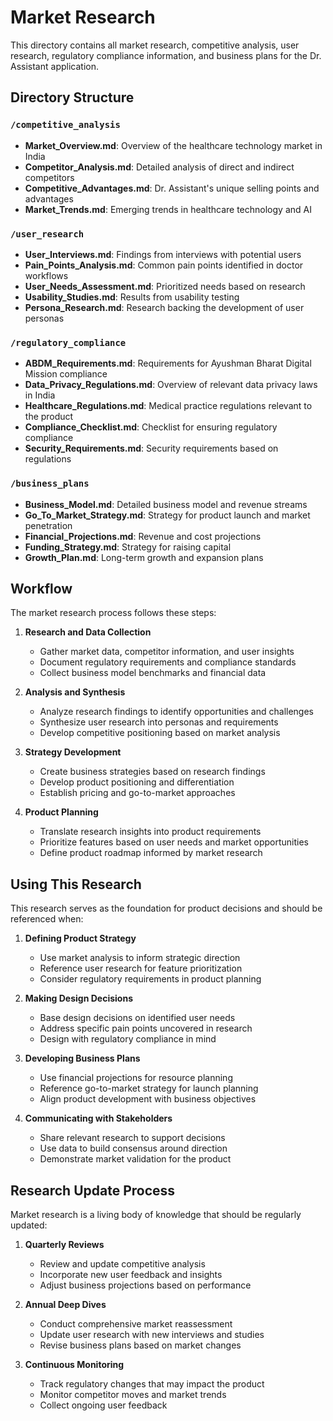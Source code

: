 # Market Research

This directory contains all market research, competitive analysis, user research, regulatory compliance information, and business plans for the Dr. Assistant application.

## Directory Structure

### `/competitive_analysis`
- **Market_Overview.md**: Overview of the healthcare technology market in India
- **Competitor_Analysis.md**: Detailed analysis of direct and indirect competitors
- **Competitive_Advantages.md**: Dr. Assistant's unique selling points and advantages
- **Market_Trends.md**: Emerging trends in healthcare technology and AI

### `/user_research`
- **User_Interviews.md**: Findings from interviews with potential users
- **Pain_Points_Analysis.md**: Common pain points identified in doctor workflows
- **User_Needs_Assessment.md**: Prioritized needs based on research
- **Usability_Studies.md**: Results from usability testing
- **Persona_Research.md**: Research backing the development of user personas

### `/regulatory_compliance`
- **ABDM_Requirements.md**: Requirements for Ayushman Bharat Digital Mission compliance
- **Data_Privacy_Regulations.md**: Overview of relevant data privacy laws in India
- **Healthcare_Regulations.md**: Medical practice regulations relevant to the product
- **Compliance_Checklist.md**: Checklist for ensuring regulatory compliance
- **Security_Requirements.md**: Security requirements based on regulations

### `/business_plans`
- **Business_Model.md**: Detailed business model and revenue streams
- **Go_To_Market_Strategy.md**: Strategy for product launch and market penetration
- **Financial_Projections.md**: Revenue and cost projections
- **Funding_Strategy.md**: Strategy for raising capital
- **Growth_Plan.md**: Long-term growth and expansion plans

## Workflow

The market research process follows these steps:

1. **Research and Data Collection**
   - Gather market data, competitor information, and user insights
   - Document regulatory requirements and compliance standards
   - Collect business model benchmarks and financial data

2. **Analysis and Synthesis**
   - Analyze research findings to identify opportunities and challenges
   - Synthesize user research into personas and requirements
   - Develop competitive positioning based on market analysis

3. **Strategy Development**
   - Create business strategies based on research findings
   - Develop product positioning and differentiation
   - Establish pricing and go-to-market approaches

4. **Product Planning**
   - Translate research insights into product requirements
   - Prioritize features based on user needs and market opportunities
   - Define product roadmap informed by market research

## Using This Research

This research serves as the foundation for product decisions and should be referenced when:

1. **Defining Product Strategy**
   - Use market analysis to inform strategic direction
   - Reference user research for feature prioritization
   - Consider regulatory requirements in product planning

2. **Making Design Decisions**
   - Base design decisions on identified user needs
   - Address specific pain points uncovered in research
   - Design with regulatory compliance in mind

3. **Developing Business Plans**
   - Use financial projections for resource planning
   - Reference go-to-market strategy for launch planning
   - Align product development with business objectives

4. **Communicating with Stakeholders**
   - Share relevant research to support decisions
   - Use data to build consensus around direction
   - Demonstrate market validation for the product

## Research Update Process

Market research is a living body of knowledge that should be regularly updated:

1. **Quarterly Reviews**
   - Review and update competitive analysis
   - Incorporate new user feedback and insights
   - Adjust business projections based on performance

2. **Annual Deep Dives**
   - Conduct comprehensive market reassessment
   - Update user research with new interviews and studies
   - Revise business plans based on market changes

3. **Continuous Monitoring**
   - Track regulatory changes that may impact the product
   - Monitor competitor moves and market trends
   - Collect ongoing user feedback
